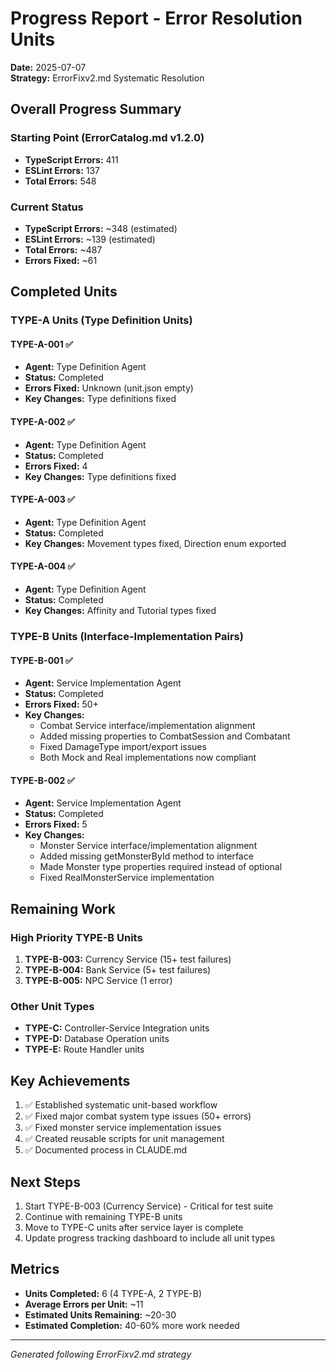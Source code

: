 # Progress Report - Error Resolution Units
**Date:** 2025-07-07  
**Strategy:** ErrorFixv2.md Systematic Resolution  

## Overall Progress Summary

### Starting Point (ErrorCatalog.md v1.2.0)
- **TypeScript Errors:** 411
- **ESLint Errors:** 137
- **Total Errors:** 548

### Current Status
- **TypeScript Errors:** ~348 (estimated)
- **ESLint Errors:** ~139 (estimated)
- **Total Errors:** ~487
- **Errors Fixed:** ~61

## Completed Units

### TYPE-A Units (Type Definition Units)

#### TYPE-A-001 ✅
- **Agent:** Type Definition Agent
- **Status:** Completed
- **Errors Fixed:** Unknown (unit.json empty)
- **Key Changes:** Type definitions fixed

#### TYPE-A-002 ✅
- **Agent:** Type Definition Agent  
- **Status:** Completed
- **Errors Fixed:** 4
- **Key Changes:** Type definitions fixed

#### TYPE-A-003 ✅
- **Agent:** Type Definition Agent
- **Status:** Completed
- **Key Changes:** Movement types fixed, Direction enum exported

#### TYPE-A-004 ✅
- **Agent:** Type Definition Agent
- **Status:** Completed
- **Key Changes:** Affinity and Tutorial types fixed

### TYPE-B Units (Interface-Implementation Pairs)

#### TYPE-B-001 ✅
- **Agent:** Service Implementation Agent
- **Status:** Completed
- **Errors Fixed:** 50+
- **Key Changes:** 
  - Combat Service interface/implementation alignment
  - Added missing properties to CombatSession and Combatant
  - Fixed DamageType import/export issues
  - Both Mock and Real implementations now compliant

#### TYPE-B-002 ✅
- **Agent:** Service Implementation Agent
- **Status:** Completed
- **Errors Fixed:** 5
- **Key Changes:**
  - Monster Service interface/implementation alignment
  - Added missing getMonsterById method to interface
  - Made Monster type properties required instead of optional
  - Fixed RealMonsterService implementation

## Remaining Work

### High Priority TYPE-B Units
1. **TYPE-B-003:** Currency Service (15+ test failures)
2. **TYPE-B-004:** Bank Service (5+ test failures)
3. **TYPE-B-005:** NPC Service (1 error)

### Other Unit Types
- **TYPE-C:** Controller-Service Integration units
- **TYPE-D:** Database Operation units
- **TYPE-E:** Route Handler units

## Key Achievements
1. ✅ Established systematic unit-based workflow
2. ✅ Fixed major combat system type issues (50+ errors)
3. ✅ Fixed monster service implementation issues
4. ✅ Created reusable scripts for unit management
5. ✅ Documented process in CLAUDE.md

## Next Steps
1. Start TYPE-B-003 (Currency Service) - Critical for test suite
2. Continue with remaining TYPE-B units
3. Move to TYPE-C units after service layer is complete
4. Update progress tracking dashboard to include all unit types

## Metrics
- **Units Completed:** 6 (4 TYPE-A, 2 TYPE-B)
- **Average Errors per Unit:** ~11
- **Estimated Units Remaining:** ~20-30
- **Estimated Completion:** 40-60% more work needed

---
*Generated following ErrorFixv2.md strategy*
